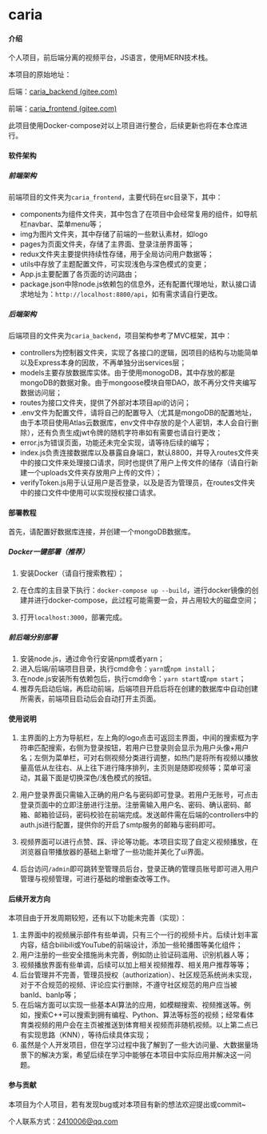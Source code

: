 # caria

#### 介绍

个人项目，前后端分离的视频平台，JS语言，使用MERN技术栈。

本项目的原始地址：

后端：[caria_backend (gitee.com)](https://gitee.com/friksd/caria_backend)

前端：[caria_frontend (gitee.com)](https://gitee.com/friksd/caria_frontend)

此项目使用Docker-compose对以上项目进行整合，后续更新也将在本仓库进行。

#### 软件架构

##### 前端架构

前端项目的文件夹为`caria_frontend`，主要代码在src目录下，其中：

- components为组件文件夹，其中包含了在项目中会经常复用的组件，如导航栏navbar、菜单menu等；
- img为图片文件夹，其中存储了前端的一些默认素材，如logo
- pages为页面文件夹，存储了主界面、登录注册界面等；
- redux文件夹主要提供持续性存储，用于全局访问用户数据等；
- utils中存放了主题配置文件，可实现浅色与深色模式的变更；
- App.js主要配置了各页面的访问路由；
- package.json中除node.js依赖包的信息外，还有配置代理地址，默认接口请求地址为：`http://localhost:8800/api`，如有需求请自行更改。

##### 后端架构

后端项目的文件夹为`caria_backend`，项目架构参考了MVC框架，其中：

- controllers为控制器文件夹，实现了各接口的逻辑，因项目的结构与功能简单以及Express本身的因故，不再单独分出services层；
- models主要存放数据库实体。由于使用monogoDB，其中存放的都是mongoDB的数据对象。由于mongoose模块自带DAO，故不再分文件夹编写数据访问层；
- routes为接口文件夹，提供了外部对本项目api的访问；
- .env文件为配置文件，请将自己的配置导入（尤其是mongoDB的配置地址，由于本项目使用Atlas云数据库，env文件中存放的是个人密钥，本人会自行删除），还有负责生成jwt令牌的随机字符串如有需要也请自行更改；
- error.js为错误页面，功能还未完全实现，请等待后续的编写；
- index.js负责连接数据库以及暴露自身端口，默认8800，并导入routes文件夹中的接口文件来处理接口请求，同时也提供了用户上传文件的储存（请自行新建一个uploads文件夹存放用户上传的文件）；
- verifyToken.js用于认证用户是否登录，以及是否为管理员，在routes文件夹中的接口文件中使用可以实现授权接口请求。

#### 部署教程

首先，请配置好数据库连接，并创建一个mongoDB数据库。

##### Docker一键部署（推荐）

1. 安装Docker（请自行搜索教程）；

2. 在仓库的主目录下执行：`docker-compose up --build`，进行docker镜像的创建并进行docker-compose，此过程可能需要一会，并占用较大的磁盘空间；

3. 打开`localhost:3000`，部署完成。

##### 前后端分别部署

1. 安装node.js，通过命令行安装npm或者yarn；
2. 进入后端/前端项目目录，执行cmd命令：`yarn`或`npm install`；
3. 在node.js安装所有依赖包后，执行cmd命令：`yarn start`或`npm start`；
4. 推荐先启动后端，再启动前端，后端项目开启后将在创建的数据库中自动创建所需表，前端项目启动后会自动打开主页面。

#### 使用说明

1. 主界面的上方为导航栏，左上角的logo点击可返回主界面，中间的搜索框为字符串匹配搜索，右侧为登录按钮，若用户已登录则会显示为用户头像+用户名；左侧为菜单栏，可对右侧视频分类进行调整，如热门是将所有视频以播放量高低从左往右、从上往下进行降序排列，主页则是随即视频等；菜单可滚动，其最下面是切换深色/浅色模式的按钮。

2. 用户登录界面只需输入正确的用户名与密码即可登录。若用户无账号，可点击登录页面中的立即注册进行注册。注册需输入用户名、密码、确认密码、邮箱、邮箱验证码，密码校验在前端完成。发送邮件需在后端的controllers中的auth.js进行配置，提供你的开启了smtp服务的邮箱与密码即可。

3. 视频界面可以进行点赞、踩、评论等功能。本项目实现了自定义视频播放，在浏览器自带播放器的基础上新增了一些功能并美化了ui界面。

4. 后台访问`/admin`即可跳转至管理员后台，登录正确的管理员账号即可进入用户管理与视频管理，可进行基础的增删查改等工作。

#### 后续开发方向

本项目由于开发周期较短，还有以下功能未完善（实现）：

1. 主界面中的视频展示部件有些单调，只有三个一行的视频卡片。后续计划丰富内容，结合bilibili或YouTube的前端设计，添加一些轮播图等美化组件；
2. 用户注册的一些安全措施尚未完善，例如防止验证码滥用、识别机器人等；
3. 视频播放界面有些单调，后续可以加上相关视频推荐、相关用户推荐等等；
4. 后台管理并不完善，管理员授权（authorization）、社区规范系统尚未实现，对于不合规范的视频、评论应实行删除，不遵守社区规范的用户应当被banId、banIp等；
5. 在后端方面可以实现一些基本AI算法的应用，如模糊搜索、视频推送等。例如，搜索C++可以搜索到拥有编程、Python、算法等标签的视频；经常看体育类视频的用户会在主页被推送到体育相关视频而非随机视频。以上第二点已有实现思路（KNN），等待后续具体实现；
6. 虽然是个人开发项目，但在学习过程中我了解到了一些大访问量、大数据量场景下的解决方案，希望后续在学习中能够在本项目中实际应用并解决这一问题。

#### 参与贡献

本项目为个人项目，若有发现bug或对本项目有新的想法欢迎提出或commit~

个人联系方式：2410006@qq.com